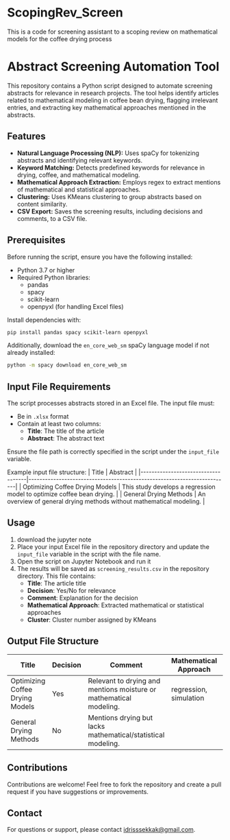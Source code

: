 # ScopingRev_Screen
This is a code for screening assistant to a scoping review on mathematical models for the coffee drying process
# Abstract Screening Automation Tool

This repository contains a Python script designed to automate screening abstracts for relevance in research projects. The tool helps identify articles related to mathematical modeling in coffee bean drying, flagging irrelevant entries, and extracting key mathematical approaches mentioned in the abstracts.

## Features
- **Natural Language Processing (NLP):** Uses spaCy for tokenizing abstracts and identifying relevant keywords.
- **Keyword Matching:** Detects predefined keywords for relevance in drying, coffee, and mathematical modeling.
- **Mathematical Approach Extraction:** Employs regex to extract mentions of mathematical and statistical approaches.
- **Clustering:** Uses KMeans clustering to group abstracts based on content similarity.
- **CSV Export:** Saves the screening results, including decisions and comments, to a CSV file.

## Prerequisites
Before running the script, ensure you have the following installed:

- Python 3.7 or higher
- Required Python libraries:
  - pandas
  - spacy
  - scikit-learn
  - openpyxl (for handling Excel files)

Install dependencies with:
```bash
pip install pandas spacy scikit-learn openpyxl
```

Additionally, download the `en_core_web_sm` spaCy language model if not already installed:
```bash
python -m spacy download en_core_web_sm
```

## Input File Requirements
The script processes abstracts stored in an Excel file. The input file must:
- Be in `.xlsx` format
- Contain at least two columns:
  - **Title**: The title of the article
  - **Abstract**: The abstract text

Ensure the file path is correctly specified in the script under the `input_file` variable.

Example input file structure:
| Title                              | Abstract                                                                 |
|------------------------------------|-------------------------------------------------------------------------|
| Optimizing Coffee Drying Models    | This study develops a regression model to optimize coffee bean drying. |
| General Drying Methods             | An overview of general drying methods without mathematical modeling.    |

## Usage
1. download the jupyter note
2. Place your input Excel file in the repository directory and update the `input_file` variable in the script with the file name.
3. Open the script on Jupyter Notebook and run it
4. The results will be saved as `screening_results.csv` in the repository directory. This file contains:
   - **Title**: The article title
   - **Decision**: Yes/No for relevance
   - **Comment**: Explanation for the decision
   - **Mathematical Approach**: Extracted mathematical or statistical approaches
   - **Cluster**: Cluster number assigned by KMeans

## Output File Structure
| Title                              | Decision | Comment                                                          | Mathematical Approach     | Cluster |
|------------------------------------|----------|------------------------------------------------------------------|---------------------------|---------|
| Optimizing Coffee Drying Models    | Yes      | Relevant to drying and mentions moisture or mathematical modeling.| regression, simulation    | 0       |
| General Drying Methods             | No       | Mentions drying but lacks mathematical/statistical modeling.      |                           | 1       |



## Contributions
Contributions are welcome! Feel free to fork the repository and create a pull request if you have suggestions or improvements.

## Contact
For questions or support, please contact idrisssekkak@gmail.com.

